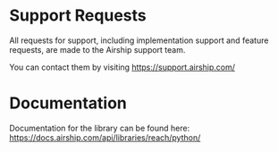 # Support Requests

All requests for support, including implementation support and feature requests, are made to the Airship support team.

You can contact them by visiting https://support.airship.com/

# Documentation

Documentation for the library can be found here:
https://docs.airship.com/api/libraries/reach/python/
